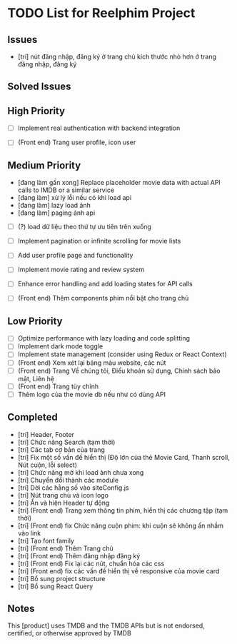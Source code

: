 # TODO List for Reelphim Project

## Issues
- [trí] nút đăng nhập, đăng ký ở trang chủ kích thước nhỏ hơn ở trang đăng nhập, đăng ký 

## Solved Issues 

## High Priority
- [ ] Implement real authentication with backend integration
- [ ] (Front end) Trang user profile, icon user


## Medium Priority
- [đang làm gần xong] Replace placeholder movie data with actual API calls to IMDB or a similar service
- [đang làm] xử lý lỗi nếu có khi load api
- [đang làm] lazy load ảnh
- [đang làm] paging ảnh api
- [ ] (?) load dữ liệu theo thứ tự ưu tiên trên xuống
- [ ] Implement pagination or infinite scrolling for movie lists
- [ ] Add user profile page and functionality
- [ ] Implement movie rating and review system
- [ ] Enhance error handling and add loading states for API calls
- [ ] (Front end) Thêm components phim nổi bật cho trang chủ



## Low Priority
- [ ] Optimize performance with lazy loading and code splitting
- [ ] Implement dark mode toggle
- [ ] Implement state management (consider using Redux or React Context)
- [ ] (Front end) Xem xét lại bảng màu website, các nút
- [ ] (Front end) Trang Về chúng tôi, Điều khoản sử dụng, Chính sách bảo mật, Liên hệ
- [ ] (Front end) Trang tùy chỉnh
- [ ] Thêm logo của the movie db nếu như có dùng API

## Completed
- [trí] Header, Footer
- [trí] Chức năng Search (tạm thời)
- [trí] Các tab cơ bản của trang
- [trí] Fix một số vấn đề hiển thị (Độ lớn của thẻ Movie Card, Thanh scroll, Nút cuộn, lỗi select)
- [trí] Chức năng mờ khi load ảnh chưa xong
- [trí] Chuyển đổi thành các module
- [trí] Dời các hằng số vào siteConfig.js
- [trí] Nút trang chủ và icon logo
- [trí] Ẩn và hiện Header tự động
- [trí] (Front end) Trang xem thông tin phim, hiển thị các chương tập (tạm thời)
- [trí] (Front end) fix Chức năng cuộn phim: khi cuộn sẽ không ấn nhầm vào link
- [trí] Tạo font family
- [trí] (Front end) Thêm Trang chủ
- [trí] (Front end) Thêm đăng nhập đăng ký
- [trí] (Front end) Fix lại các nút, chuẩn hóa các css
- [trí] (Front end) fix các vấn đề hiển thị về responsive của movie card
- [trí] Bổ sung project structure
- [trí] Bổ sung React Query
## Notes
This [product] uses TMDB and the TMDB APIs but is not endorsed, certified, or otherwise approved by TMDB
